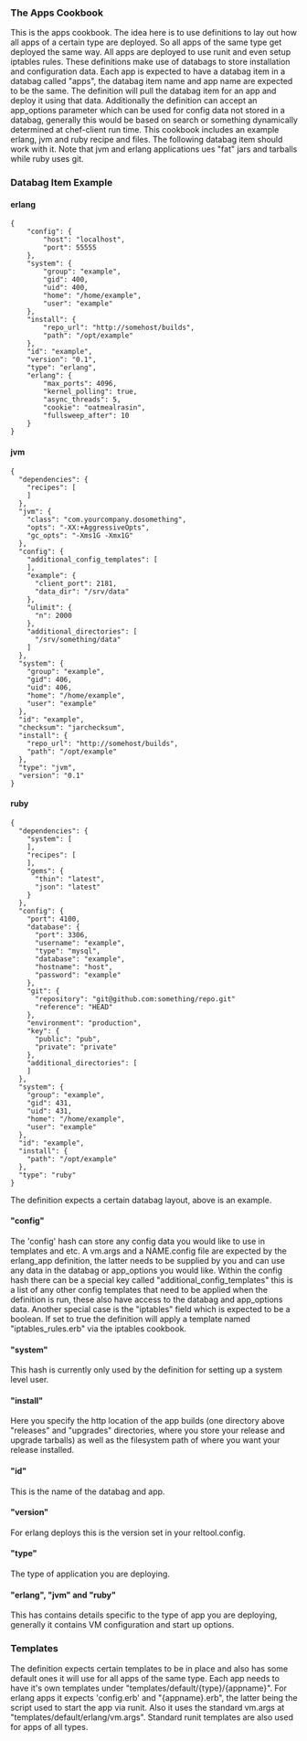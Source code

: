 ### The Apps Cookbook

This is the apps cookbook. The idea here is to use definitions to lay out how all apps of a certain type are deployed. So all apps of the same type get deployed the same way. All apps are deployed to use runit and even setup iptables rules. These definitions make use of databags to store installation and configuration data. Each app is expected to have a databag item in a databag called "apps", the databag item name and app name are expected to be the same. The definition will pull the databag item for an app and deploy it using that data. Additionally the definition can accept an app_options parameter which can be used for config data not stored in a databag, generally this would be based on search or something dynamically determined at chef-client run time. This cookbook includes an example erlang, jvm and ruby recipe and files. The following databag item should work with it. Note that jvm and erlang applications ues "fat" jars and tarballs while ruby uses git.

### Databag Item Example

#### erlang

    {
        "config": {
            "host": "localhost",
            "port": 55555
        },
        "system": {
            "group": "example",
            "gid": 400,
            "uid": 400,
            "home": "/home/example",
            "user": "example"
        },
        "install": {
            "repo_url": "http://somehost/builds",
            "path": "/opt/example"
        },
        "id": "example",
        "version": "0.1",
        "type": "erlang",
        "erlang": {
            "max_ports": 4096,
            "kernel_polling": true,
            "async_threads": 5,
            "cookie": "oatmealrasin",
            "fullsweep_after": 10
        }
    }

#### jvm

    {
      "dependencies": {
        "recipes": [
        ]
      },
      "jvm": {
        "class": "com.yourcompany.dosomething",
        "opts": "-XX:+AggressiveOpts",
        "gc_opts": "-Xms1G -Xmx1G"
      },
      "config": {
        "additional_config_templates": [
        ],
        "example": {
          "client_port": 2181,
          "data_dir": "/srv/data"
        },
        "ulimit": {
          "n": 2000
        },
        "additional_directories": [
          "/srv/something/data"
        ]
      },
      "system": {
        "group": "example",
        "gid": 406,
        "uid": 406,
        "home": "/home/example",
        "user": "example"
      },
      "id": "example",
      "checksum": "jarchecksum",
      "install": {
        "repo_url": "http://somehost/builds",
        "path": "/opt/example"
      },
      "type": "jvm",
      "version": "0.1"
    }

#### ruby

    {
      "dependencies": {
        "system": [
        ],
        "recipes": [
        ],
        "gems": {
          "thin": "latest",
          "json": "latest"
        }
      },
      "config": {
        "port": 4100,
        "database": {
          "port": 3306,
          "username": "example",
          "type": "mysql",
          "database": "example",
          "hostname": "host",
          "password": "example"
        },
        "git": {
          "repository": "git@github.com:something/repo.git"
          "reference": "HEAD"
        },
        "environment": "production",
        "key": {
          "public": "pub",
          "private": "private"
        },
        "additional_directories": [
        ]
      },
      "system": {
        "group": "example",
        "gid": 431,
        "uid": 431,
        "home": "/home/example",
        "user": "example"
      },
      "id": "example",
      "install": {
        "path": "/opt/example"
      },
      "type": "ruby"
    }


The definition expects a certain databag layout, above is an example. 

#### "config"

The 'config' hash can store any config data you would like to use in templates and etc. A vm.args and a NAME.config file are expected by the erlang_app definition, the latter needs to be supplied by you and can use any data in the databag or app_options you would like. Within the config hash there can be a special key called "additional_config_templates" this is a list of any other config templates that need to be applied when the definition is run, these also have access to the databag and app_options data. Another special case is the "iptables" field which is expected to be a boolean. If set to true the definition will apply a template named "iptables_rules.erb" via the iptables cookbook.

#### "system"

This hash is currently only used by the definition for setting up a system level user.

#### "install"

Here you specify the http location of the app builds (one directory above "releases" and "upgrades" directories, where you store your release and upgrade tarballs) as well as the filesystem path of where you want your release installed.

#### "id"

This is the name of the databag and app.

#### "version"

For erlang deploys this is the version set in your reltool.config.

#### "type"

The type of application you are deploying.

#### "erlang", "jvm" and "ruby"

This has contains details specific to the type of app you are deploying, generally it contains VM configuration and start up options.

### Templates

The definition expects certain templates to be in place and also has some default ones it will use for all apps of the same type. Each app needs to have it's own templates under "templates/default/{type}/{appname}". For erlang apps it expects 'config.erb' and "{appname}.erb", the latter being the script used to start the app via runit. Also it uses the standard vm.args at "templates/default/erlang/vm.args". Standard runit templates are also used for apps of all types.